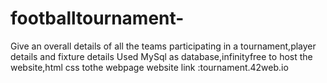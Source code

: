 # footballtournament-
Give an overall details of all the teams participating in a tournament,player details and fixture details
Used MySql as database,infinityfree to host the website,html css tothe webpage
website link :tournament.42web.io
